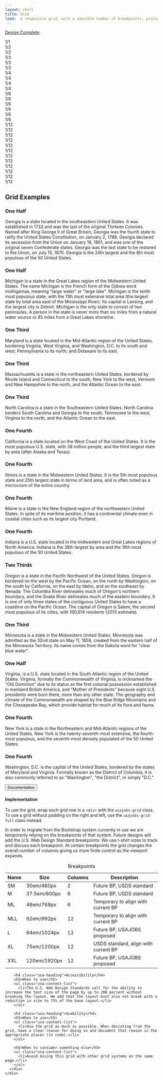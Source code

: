 ```yaml
---
layout: shell
title: Grid
lead:  A responsive grid, with a sensible number of breakpoints, provides structure for site content.
---
```


<div class="usajobs-grid">
  <div class="usa-width-one-whole">
    <p>
      <a href="{{ site.baseurl }}/getting-started/#maturity" class="usa-label maturity design_complete">Design Complete</a>
    </p>
  </div>
</div>

<div class="preview preview-no_border">
  <div class="usajobs-grid usa-grid-example usa-grid-example-blank">
    <div class="usa-width-one-whole">1/1</div>
  </div>
  <div class="usajobs-grid usa-grid-example usa-grid-example-blank">
    <div class="usa-width-one-half">1/2</div>
    <div class="usa-width-one-half">1/2</div>
  </div>
  <div class="usajobs-grid usa-grid-example usa-grid-example-blank">
    <div class="usa-width-one-third">1/3</div>
    <div class="usa-width-one-third">1/3</div>
    <div class="usa-width-one-third">1/3</div>
  </div>
  <div class="usajobs-grid usa-grid-example usa-grid-example-blank">
    <div class="usa-width-one-fourth">1/4</div>
    <div class="usa-width-one-fourth">1/4</div>
    <div class="usa-width-one-fourth">1/4</div>
    <div class="usa-width-one-fourth">1/4</div>
  </div>
  <div class="usajobs-grid usa-grid-example usa-grid-example-blank">
    <div class="usa-width-one-sixth">1/6</div>
    <div class="usa-width-one-sixth">1/6</div>
    <div class="usa-width-one-sixth">1/6</div>
    <div class="usa-width-one-sixth">1/6</div>
    <div class="usa-width-one-sixth">1/6</div>
    <div class="usa-width-one-sixth">1/6</div>
  </div>
  <div class="usajobs-grid usa-grid-example usa-grid-example-blank">
    <div class="usa-width-one-twelfth">1/12</div>
    <div class="usa-width-one-twelfth">1/12</div>
    <div class="usa-width-one-twelfth">1/12</div>
    <div class="usa-width-one-twelfth">1/12</div>
    <div class="usa-width-one-twelfth">1/12</div>
    <div class="usa-width-one-twelfth">1/12</div>
    <div class="usa-width-one-twelfth">1/12</div>
    <div class="usa-width-one-twelfth">1/12</div>
    <div class="usa-width-one-twelfth">1/12</div>
    <div class="usa-width-one-twelfth">1/12</div>
    <div class="usa-width-one-twelfth">1/12</div>
    <div class="usa-width-one-twelfth">1/12</div>
  </div>

  <div class="usajobs-grid">
    <div class="usa-width-one-whole">
      <h2 class="usa-heading">Grid Examples</h2>
    </div>
  </div>
  <div class="usajobs-grid usa-grid-example usajobs-grid-text">
    <div class="usa-width-one-half">
      <h3>One Half</h3>
      <p>Georgia is a state located in the southeastern United States. It was established in 1732 and was the last of the original Thirteen Colonies. Named after King George II of Great Britain, Georgia was the fourth state to ratify the United States Constitution, on January 2, 1788. Georgia declared its secession from the Union on January 19, 1861, and was one of the original seven Confederate states. Georgia was the last state to be restored to the Union, on July 15, 1870. Georgia is the 24th largest and the 8th most populous of the 50 United States.</p>
    </div>
    <div class="usa-width-one-half">
      <h3>One Half</h3>
      <p>Michigan is a state in the Great Lakes region of the Midwestern United States. The name Michigan is the French form of the Ojibwa word mishigamaa, meaning "large water" or "large lake". Michigan is the tenth most populous state, with the 11th most extensive total area (the largest state by total area east of the Mississippi River). Its capital is Lansing, and the largest city is Detroit. Michigan is the only state to consist of two peninsulas. A person in the state is never more than six miles from a natural water source or 85 miles from a Great Lakes shoreline.</p>
    </div>
  </div>
  <div class="usajobs-grid usa-grid-example usajobs-grid-text">
    <div class="usa-width-one-third">
      <h3>One Third</h3>
      <p>Maryland is a state located in the Mid-Atlantic region of the United States, bordering Virginia, West Virginia, and Washington, D.C. to its south and west; Pennsylvania to its north; and Delaware to its east.</p>
    </div>
    <div class="usa-width-one-third">
      <h3>One Third</h3>
      <p>Massachusetts is a state in the northeastern United States, bordered by Rhode Island and Connecticut to the south, New York to the west, Vermont and New Hampshire to the north, and the Atlantic Ocean to the east.</p>
    </div>
    <div class="usa-width-one-third">
      <h3>One Third</h3>
      <p>North Carolina is a state in the Southeastern United States. North Carolina borders South Carolina and Georgia to the south, Tennessee to the west, Virginia to the north, and the Atlantic Ocean to the east.</p>
    </div>
  </div>
  <div class="usajobs-grid usa-grid-example usajobs-grid-text">
    <div class="usa-width-one-fourth">
      <h3>One Fourth</h3>
      <p>California is a state located on the West Coast of the United States. It is the most populous U.S. state, with 38 million people, and the third largest state by area (after Alaska and Texas).</p>
    </div>
    <div class="usa-width-one-fourth">
      <h3>One Fourth</h3>
      <p>Illinois is a state in the Midwestern United States. It is the 5th most populous state and 25th largest state in terms of land area, and is often noted as a microcosm of the entire country.</p>
    </div>
    <div class="usa-width-one-fourth">
      <h3>One Fourth</h3>
      <p>Maine is a state in the New England region of the northeastern United States. In spite of its maritime position, it has a continental climate even in coastal cities such as its largest city Portland.</p>
    </div>
    <div class="usa-width-one-fourth">
      <h3>One Fourth</h3>
      <p>Indiana is a U.S. state located in the midwestern and Great Lakes regions of North America. Indiana is the 38th largest by area and the 16th most populous of the 50 United States.</p>
    </div>
  </div>
  <div class="usajobs-grid usa-grid-example usajobs-grid-text">
    <div class="usa-width-two-thirds">
      <h3>Two Thirds</h3>
      <p>Oregon is a state in the Pacific Northwest of the United States. Oregon is bordered on the west by the Pacific Ocean, on the north by Washington, on the south by California, on the east by Idaho, and on the southeast by Nevada. The Columbia River delineates much of Oregon's northern boundary, and the Snake River delineates much of the eastern boundary. It is one of only three states of the contiguous United States to have a coastline on the Pacific Ocean. The capital of Oregon is Salem, the second most populous of its cities, with 160,614 residents (2013 estimate).</p>
    </div>
    <div class="usa-width-one-third">
      <h3>One Third</h3>
      <p>Minnesota is a state in the Midwestern United States. Minnesota was admitted as the 32nd state on May 11, 1858, created from the eastern half of the Minnesota Territory. Its name comes from the Dakota word for "clear blue water".</p>
    </div>
  </div>
  <div class="usajobs-grid usa-grid-example usajobs-grid-text">
    <div class="usa-width-one-half">
      <h3>One Half</h3>
      <p>Virginia, is a U.S. state located in the South Atlantic region of the United States. Virginia, formally the Commonwealth of Virginia, is nicknamed the "Old Dominion" due to its status as the first colonial possession established in mainland British America, and "Mother of Presidents" because eight U.S. presidents were born there, more than any other state. The geography and climate of the Commonwealth are shaped by the Blue Ridge Mountains and the Chesapeake Bay, which provide habitat for much of its flora and fauna.</p>
    </div>
    <div class="usa-width-one-fourth">
      <h3>One Fourth</h3>
      <p>New York is a state in the Northeastern and Mid-Atlantic regions of the United States. New York is the twenty-seventh-most extensive, the fourth-most populous, and the seventh-most densely populated of the 50 United States.</p>
    </div>
    <div class="usa-width-one-fourth">
      <h3>One Fourth</h3>
      <p>Washington, D.C. is the capital of the United States, bordered by the states of Maryland and Virginia. Formally known as the District of Columbia, it is also commonly referred to as "Washington", "the District", or simply "D.C."</p>
    </div>
  </div>
</div>

<div class="usajobs-grid">
  <div class="usa-width-one-whole">
    <div class="usa-accordion-bordered usa-accordion-docs">
      <button class="usa-button-unstyled usa-accordion-button"
          aria-expanded="true" aria-controls="collapsible-0">
        Documentation
      </button>
      <div id="collapsible-0" aria-hidden="false" class="usa-accordion-content">
        <h4 class="usa-heading">Implementation</h4>
        <p>
          To use the grid, wrap each grid row in a <code>&lt;div&gt;</code> with the <code>usajobs-grid</code> class. To use a grid without padding on the right and left, use the <code>usajobs-grid-full</code> class instead.
        </p>
        <p>
          In order to migrate from the Bootstrap system currently in use we are temporarily relying on the breakpoints of that system. Future designs will add the U.S. Web Design Standard breakpoints. We use t-shirt sizes to track and discuss each breakpoint. At certain breakpoints the grid changes the overall number of columns giving us more finite control as the viewport expands.
        </p>
        <table>
          <caption>Breakpoints</caption>
          <thead>
            <tr>
              <th>Name</th>
              <th>Size</th>
              <th>Columns</th>
              <th>Description</th>
            </tr>
          </thead>
          <tbody>
            <tr>
              <td>SM</td><td>30em/480px</td><td>2</td><td>Future BP, USDS standard</td>
            </tr>
            <tr>
              <td>M</td><td>37.5em/600px</td><td>6</td><td>Future BP, USDS standard</td>
            </tr>
            <tr>
              <td>ML</td><td>48em/768px</td><td>6</td><td>Temporary to align with current BP</td>
            </tr>
            <tr>
              <td>MLL</td><td>62em/992px</td><td>12</td><td>Temporary to align with current BP</td>
            </tr>
            <tr>
              <td>L</td><td>64em/1024px</td><td>12</td><td>Future BP, USAJOBS proposed</td>
            </tr>
            <tr>
              <td>XL</td><td>75em/1200px</td><td>12</td><td>USDS standard, align with current BP</td>
            </tr>
            <tr>
              <td>XXL</td><td>120em/1920px</td><td>12</td><td>Future BP, USAJOBS proposed</td>
            </tr>
          </tbody>
        </table>

        <h4 class="usa-heading">Accessibility</h4>
        <h5>When to use</h5>
        <ul class="usa-content-list">
          <li>The U.S. Web Design Standards call for the ability to increase the text size of the page by up to 200 percent without breaking the layout. We add that the layout must also not break with a reduction in size to 75% of the base layout.</li>
        </ul>

        <h4 class="usa-heading">Usability</h4>
        <h5>When to use</h5>
        <ul class="usa-content-list">
          <li>Use the grid as much as possible. When deviating from the grid, have a clear reason for doing so and document that reason in the appropriate places (in code).</li>
        </ul>

        <h5>When to consider something else</h5>
        <ul class="usa-content-list">
          <li>Avoid mixing this grid with other grid systems on the same page.</li>
        </ul>
      </div>
    </div>
  </div>
</div>
